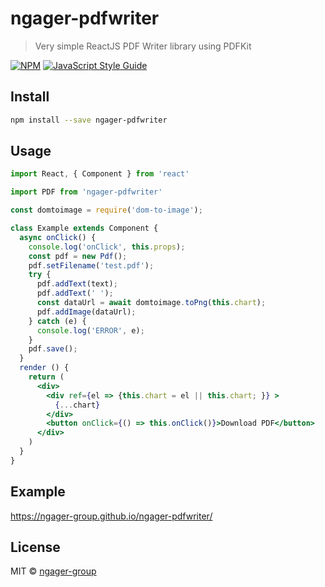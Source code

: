 # ngager-pdfwriter

> Very simple ReactJS PDF Writer library using PDFKit

[![NPM](https://img.shields.io/npm/v/ngager-pdfwriter.svg)](https://www.npmjs.com/package/ngager-pdfwriter) [![JavaScript Style Guide](https://img.shields.io/badge/code_style-standard-brightgreen.svg)](https://standardjs.com)

## Install

```bash
npm install --save ngager-pdfwriter
```

## Usage

```jsx
import React, { Component } from 'react'

import PDF from 'ngager-pdfwriter'

const domtoimage = require('dom-to-image');

class Example extends Component {
  async onClick() {
    console.log('onClick', this.props);
    const pdf = new Pdf();
    pdf.setFilename('test.pdf');
    try {
      pdf.addText(text);
      pdf.addText(' ');
      const dataUrl = await domtoimage.toPng(this.chart);
      pdf.addImage(dataUrl);
    } catch (e) {
      console.log('ERROR', e);
    }
    pdf.save();
  }
  render () {
    return (
      <div>
        <div ref={el => {this.chart = el || this.chart; }} >
          {...chart}
        </div>
        <button onClick={() => this.onClick()}>Download PDF</button>
      </div>
    )
  }
}
```
## Example
https://ngager-group.github.io/ngager-pdfwriter/

## License

MIT © [ngager-group](https://github.com/ngager-group)
